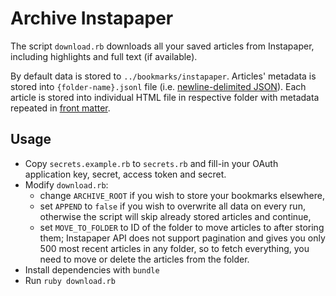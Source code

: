 # Archive Instapaper

The script `download.rb` downloads all your saved articles from Instapaper, including highlights and full text (if available).

By default data is stored to `../bookmarks/instapaper`. Articles' metadata is stored into `{folder-name}.jsonl` file (i.e. [newline-delimited JSON](http://jsonlines.org/)). Each article is stored into individual HTML file in respective folder with metadata repeated in [front matter](https://jekyllrb.com/docs/front-matter/).

## Usage

- Copy `secrets.example.rb` to `secrets.rb` and fill-in your OAuth application key, secret, access token and secret.
- Modify `download.rb`:
  - change `ARCHIVE_ROOT` if you wish to store your bookmarks elsewhere,
  - set `APPEND` to `false` if you wish to overwrite all data on every run, otherwise the script will skip already stored articles and continue,
  - set `MOVE_TO_FOLDER` to ID of the folder to move articles to after storing them; Instapaper API does not support pagination and gives you only 500 most recent articles in any folder, so to fetch everything, you need to move or delete the articles from the folder.
- Install dependencies with `bundle`
- Run `ruby download.rb`